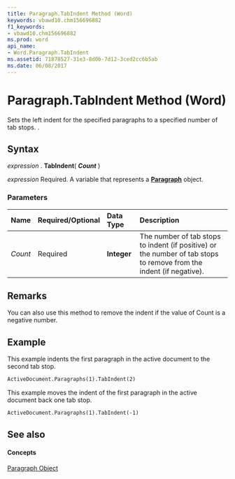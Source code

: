 ```yaml
---
title: Paragraph.TabIndent Method (Word)
keywords: vbawd10.chm156696882
f1_keywords:
- vbawd10.chm156696882
ms.prod: word
api_name:
- Word.Paragraph.TabIndent
ms.assetid: 71878527-31e3-8d0b-7d12-3ced2cc6b5ab
ms.date: 06/08/2017
---
```



# Paragraph.TabIndent Method (Word)

Sets the left indent for the specified paragraphs to a specified number of tab stops. .


## Syntax

 _expression_ . **TabIndent**( **_Count_** )

 _expression_ Required. A variable that represents a **[Paragraph](paragraph-object-word.md)** object.


### Parameters



|**Name**|**Required/Optional**|**Data Type**|**Description**|
|:-----|:-----|:-----|:-----|
| _Count_|Required| **Integer**|The number of tab stops to indent (if positive) or the number of tab stops to remove from the indent (if negative).|

## Remarks

You can also use this method to remove the indent if the value of Count is a negative number.


## Example

This example indents the first paragraph in the active document to the second tab stop.


```vb
ActiveDocument.Paragraphs(1).TabIndent(2)
```

This example moves the indent of the first paragraph in the active document back one tab stop.




```vb
ActiveDocument.Paragraphs(1).TabIndent(-1)
```


## See also


#### Concepts


[Paragraph Object](paragraph-object-word.md)

